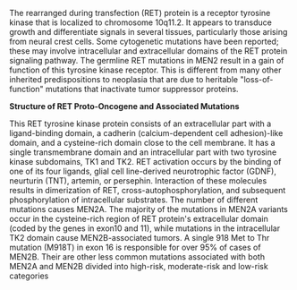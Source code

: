 The rearranged during transfection (RET) protein is a receptor tyrosine kinase that is localized to chromosome 10q11.2. It appears to transduce growth and differentiate signals in several tissues, particularly those arising from neural crest cells. Some cytogenetic mutations have been reported; these may involve intracellular and extracellular domains of the RET protein signaling pathway. The germline RET mutations in MEN2 result in a gain of function of this tyrosine kinase receptor. This is different from many other inherited predispositions to neoplasia that are due to heritable "loss-of-function" mutations that inactivate tumor suppressor proteins.

**Structure of RET Proto-Oncogene and Associated Mutations**

This RET tyrosine kinase protein consists of an extracellular part with a ligand-binding domain, a cadherin (calcium-dependent cell adhesion)-like domain, and a cysteine-rich domain close to the cell membrane. It has a single transmembrane domain and an intracellular part with two tyrosine kinase subdomains, TK1 and TK2. RET activation occurs by the binding of one of its four ligands, glial cell line-derived neurotrophic factor (GDNF), neurturin (TNT), artemin, or persephin. Interaction of these molecules results in dimerization of RET, cross-autophosphorylation, and subsequent phosphorylation of intracellular substrates. The number of different mutations causes MEN2A. The majority of the mutations in MEN2A variants occur in the cysteine-rich region of RET protein's extracellular domain (coded by the genes in exon10 and 11), while mutations in the intracellular TK2 domain cause MEN2B-associated tumors. A single 918 Met to Thr mutation (M918T) in exon 16 is responsible for over 95% of cases of MEN2B. Their are other less common mutations associated with both MEN2A and MEN2B divided into high-risk, moderate-risk and low-risk categories